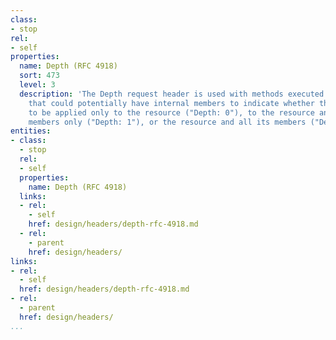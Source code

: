 ```yaml
---
class:
- stop
rel:
- self
properties:
  name: Depth (RFC 4918)
  sort: 473
  level: 3
  description: 'The Depth request header is used with methods executed on resources
    that could potentially have internal members to indicate whether the method is
    to be applied only to the resource ("Depth: 0"), to the resource and its internal
    members only ("Depth: 1"), or the resource and all its members ("Depth: infinity"). '
entities:
- class:
  - stop
  rel:
  - self
  properties:
    name: Depth (RFC 4918)
  links:
  - rel:
    - self
    href: design/headers/depth-rfc-4918.md
  - rel:
    - parent
    href: design/headers/
links:
- rel:
  - self
  href: design/headers/depth-rfc-4918.md
- rel:
  - parent
  href: design/headers/
...
```

